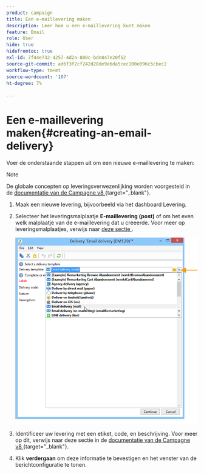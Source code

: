 ```yaml
---
product: campaign
title: Een e-maillevering maken
description: Leer hoe u een e-maillevering kunt maken
feature: Email
role: User
hide: true
hidefromtoc: true
exl-id: 7f44e732-4257-4d2a-800c-bde847e20f52
source-git-commit: ad6f3f2cf242d28de9e6da5cec100e096c5cbec2
workflow-type: tm+mt
source-wordcount: '107'
ht-degree: 7%

---
```


# Een e-maillevering maken{#creating-an-email-delivery}

Voer de onderstaande stappen uit om een nieuwe e-maillevering te maken:

>[!NOTE]
>
>De globale concepten op leveringsverwezenlijking worden voorgesteld in de [ documentatie van de Campagne v8 ](https://experienceleague.adobe.com/docs/campaign/campaign-v8/send/create-message.html){target="_blank"}.

1. Maak een nieuwe levering, bijvoorbeeld via het dashboard Levering.
1. Selecteer het leveringsmalplaatje **E-maillevering (post)** of om het even welk malplaatje van de e-maillevering dat u creeerde. Voor meer op leveringsmalplaatjes, verwijs naar [ deze sectie ](about-templates.md).

   ![](assets/s_ncs_user_wizard_email01_1.png)

1. Identificeer uw levering met een etiket, code, en beschrijving. Voor meer op dit, verwijs naar deze sectie in de [ documentatie van de Campagne v8 ](https://experienceleague.adobe.com/docs/campaign/campaign-v8/send/create-message.html#create-the-delivery){target="_blank"}.
1. Klik **verdergaan** om deze informatie te bevestigen en het venster van de berichtconfiguratie te tonen.
